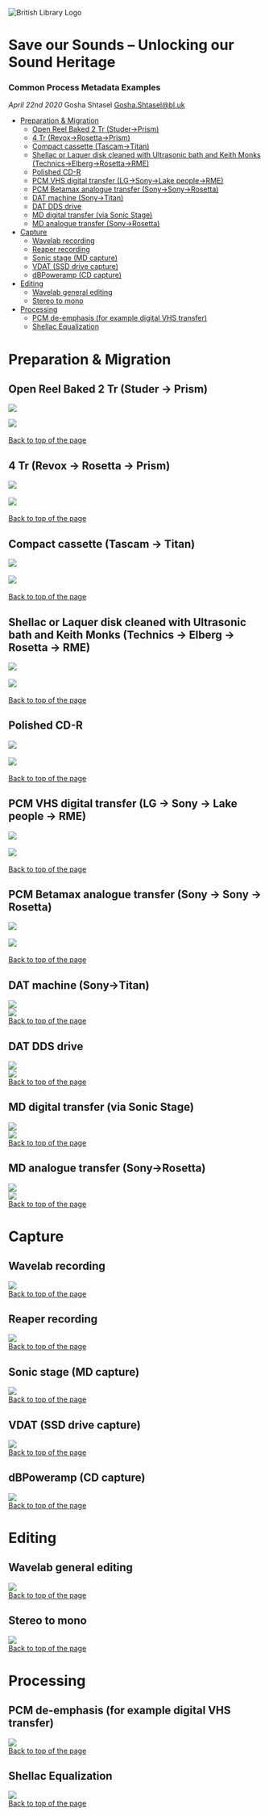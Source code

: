 ![British Library Logo](./assets/BL_Logo_RGB_100pixels_high.jpg)
# Save our Sounds – Unlocking our Sound Heritage
 ### Common Process Metadata Examples
_April 22nd 2020_
Gosha Shtasel 
Gosha.Shtasel@bl.uk

<a name="top"></a>

*   [Preparation & Migration](#Preparation)
    *   [Open Reel Baked 2 Tr (Studer→Prism)](#2Tr)
    *   [4 Tr (Revox→Rosetta→Prism)](#4Tr)
    *   [Compact cassette (Tascam→Titan)](#CC)
    *   [Shellac or Laquer disk cleaned with Ultrasonic bath and Keith Monks (Technics→Elberg→Rosetta→RME)](#KeithMonks)
    *   [Polished CD-R](#Polished)
    *   [PCM VHS digital transfer (LG→Sony→Lake people→RME)](#PCMDigital)
    *   [PCM Betamax analogue transfer (Sony→Sony→Rosetta)](#PCMAbalogue)
    *   [DAT machine (Sony→Titan)](#DAT)
    *   [DAT DDS drive](#DATDDS)
    *   [MD digital transfer (via Sonic Stage)](#MDDigital)
    *   [MD analogue transfer (Sony→Rosetta)](#MDAnalogue)
*   [Capture](#Capture)
    *   [Wavelab recording](#WL)
    *   [Reaper recording](#Reaper)
    *   [Sonic stage (MD capture)](#SonicStage)
    *   [VDAT (SSD drive capture)](#VDAT)
    *   [dBPoweramp (CD capture)](#dBPoweramp)
*   [Editing](#Editing)
    *   [Wavelab general editing](#WLEditing)
    *   [Stereo to mono](#Stereo2Mono)
*   [Processing](#Processing)
    *   [PCM de-emphasis (for example digital VHS transfer)](#DeEmphasis)
    *   [Shellac Equalization](#ShellacEQ)

# <a name="Preparation"></a>Preparation & Migration  
## <a name="2Tr"></a>Open Reel Baked 2 Tr (Studer → Prism)
![](./assets/Common-process-metadata-files/Baked_2_Tr___Studer-to-Prism_diagram.png)

![](./assets/Common-process-metadata-files/Baked_2_Tr___Studer-to-Prism.png)  

[Back to top of the page](#top)  

## <a name="4Tr"></a>4 Tr (Revox → Rosetta → Prism)

![](./assets/Common-process-metadata-files/4_Tr___Revox-to-Rosetta-to-Prism_diagram.png)  

![](./assets/Common-process-metadata-files/4_Tr___Revox-to-Rosetta-to-Prism.png)  

[Back to top of the page](#top)  

## <a name="CC"></a>Compact cassette (Tascam → Titan)

![](./assets/Common-process-metadata-files/CC___Tascam-to-Titan_diagram.png)  

![](./assets/Common-process-metadata-files/CC___Tascam-to-Titan.png)  

[Back to top of the page](#top)  

## <a name="KeithMonks"></a>Shellac or Laquer disk cleaned with Ultrasonic bath and Keith Monks (Technics → Elberg → Rosetta → RME)

![](./assets/Common-process-metadata-files/Shellac_or_Laquer_disk_cleaned_with_Ultrasonic_bath_and_Keith_Monks___Technics-to-Elberg-to-Rosetta-to-RME_diagram.png)  

![](./assets/Common-process-metadata-files/Shellac_or_Laquer_disk_cleaned_with_Ultrasonic_bath_and_Keith_Monks___Technics-to-Elberg-to-Rosetta-to-RME.png)  

[Back to top of the page](#top)  

## <a name="Polished"></a>Polished CD-R

![](./assets/Common-process-metadata-files/CD_diagram.png)  

![](./assets/Common-process-metadata-files/CD.png)  

[Back to top of the page](#top)  

## <a name="PCMDigital"></a>PCM VHS digital transfer (LG → Sony → Lake people → RME)

![](./assets/Common-process-metadata-files/VHS_digital_transfer___LG-to-Sony-to-Lake_people-to-RME_diagram.png)  

![](./assets/Common-process-metadata-files/VHS_digital_transfer___LG-to-Sony-to-Lake_people-to-RME.png)  

[Back to top of the page](#top)  

## <a name="PCMAnalogue"></a>PCM Betamax analogue transfer (Sony → Sony → Rosetta)

![](./assets/Common-process-metadata-files/Betamax_analogue_transfer___Sony-to-Sony-to-Rosetta_diagram.png)  

![](./assets/Common-process-metadata-files/Betamax_analogue_transfer___Sony-to-Sony-to-Rosetta.png)  

[Back to top of the page](#top)  



## <a name="DAT"></a>DAT machine (Sony→Titan)

![](./assets/Common-process-metadata-files/DAT_machine___Sony-to-Titan__diagram.png)  
![](./assets/Common-process-metadata-files/DAT_machine___Sony-to-Titan.png)  
[Back to top of the page](#top)  

## <a name="DATDDS"></a>DAT DDS drive

![](./assets/Common-process-metadata-files/DAT_DDS_drive_diagram.png)  
![](./assets/Common-process-metadata-files/DAT_DDS_drive.png)  
[Back to top of the page](#top)  

## <a name="MDDigital"></a>MD digital transfer (via Sonic Stage)

![](./assets/Common-process-metadata-files/MD_digital_transfer___via_Sonic_Stage__diagram.png)  
![](./assets/Common-process-metadata-files/MD_digital_transfer___via_Sonic_Stage.png)  
[Back to top of the page](#top)  

## <a name="MDAnalogue"></a>MD analogue transfer (Sony→Rosetta)

![](./assets/Common-process-metadata-files/MD_analogue_transfer___Sony-to-Rosetta__diagram.png)  
![](./assets/Common-process-metadata-files/MD_analogue_transfer___Sony-to-Rosetta.png)  
[Back to top of the page](#top)  

# <a name="Capture"></a>Capture

## <a name="WL"></a>Wavelab recording

![](./assets/Common-process-metadata-files/Capture_Wavelab.png)  
[Back to top of the page](#top)  

## <a name="Reaper"></a>Reaper recording

![](./assets/Common-process-metadata-files/Capture_Reaper.png)  
[Back to top of the page](#top)  

## <a name="SonicStage"></a>Sonic stage (MD capture)

![](./assets/Common-process-metadata-files/Capture_Sonic_Stage.png)  
[Back to top of the page](#top)  

## <a name="VDAT"></a>VDAT (SSD drive capture)

![](./assets/Common-process-metadata-files/Capture_VDAT.png)  
[Back to top of the page](#top)  

## <a name="dBPoweramp"></a>dBPoweramp (CD capture)

![](./assets/Common-process-metadata-files/Capture_DbPowerAmp.png)  
[Back to top of the page](#top)  

# <a name="Editing"></a>Editing

## <a name="WLEditing"></a>Wavelab general editing

![](./assets/Common-process-metadata-files/Editing_Wavelab.png)  
[Back to top of the page](#top)  

## <a name="Stereo2Mono"></a>Stereo to mono

![](./assets/Common-process-metadata-files/Editing_Wavelab_stereo_to_mono.png)  
[Back to top of the page](#top)  

# <a name="Processing"></a>Processing

## <a name="DeEmphasis"></a>PCM de-emphasis (for example digital VHS transfer)

![](./assets/Common-process-metadata-files/Processing_Wavelab_de-emphasis.png)  
[Back to top of the page](#top)  

## <a name="ShellacEQ"></a>Shellac Equalization

![](./assets/Common-process-metadata-files/Processing_EQ_curve.png)  
[Back to top of the page](#top)
